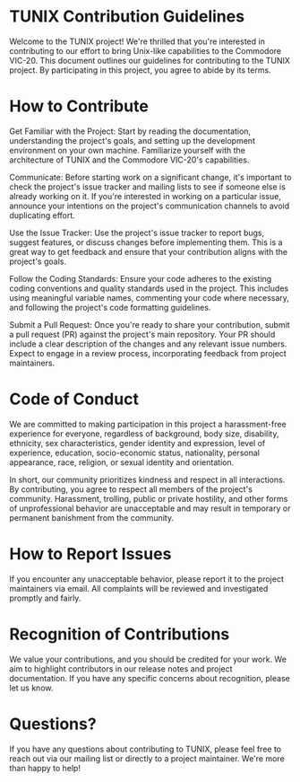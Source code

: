TUNIX Contribution Guidelines
=============================

Welcome to the TUNIX project!  We're
thrilled that you're interested in
contributing to our effort to bring
Unix-like capabilities to the Commodore
VIC-20.  This document outlines our
guidelines for contributing to the TUNIX
project.  By participating in this
project, you agree to abide by its
terms.

# How to Contribute

Get Familiar with the Project: Start by
reading the documentation, understanding
the project's goals, and setting up the
development environment on your own
machine.  Familiarize yourself with the
architecture of TUNIX and the Commodore
VIC-20's capabilities.

Communicate: Before starting work on a
significant change, it's important to
check the project's issue tracker and
mailing lists to see if someone else is
already working on it.  If you're
interested in working on a particular
issue, announce your intentions on the
project's communication channels to
avoid duplicating effort.

Use the Issue Tracker: Use the project's
issue tracker to report bugs, suggest
features, or discuss changes before
implementing them.  This is a great way
to get feedback and ensure that your
contribution aligns with the project's
goals.

Follow the Coding Standards: Ensure your
code adheres to the existing coding
conventions and quality standards used
in the project.  This includes using
meaningful variable names, commenting
your code where necessary, and following
the project's code formatting
guidelines.

Submit a Pull Request: Once you're ready
to share your contribution, submit a
pull request (PR) against the project's
main repository.  Your PR should include
a clear description of the changes and
any relevant issue numbers.  Expect to
engage in a review process,
incorporating feedback from project
maintainers.

# Code of Conduct

We are committed to making
participation in this project a
harassment-free experience for everyone,
regardless of background, body size,
disability, ethnicity, sex
characteristics, gender identity and
expression, level of experience,
education, socio-economic status,
nationality, personal appearance, race,
religion, or sexual identity and
orientation.

In short, our community prioritizes
kindness and respect in all
interactions. By contributing, you agree
to respect all members of the project's
community. Harassment, trolling, public
or private hostility, and other forms
of unprofessional behavior are
unacceptable and may result in temporary
or permanent banishment from the
community.

# How to Report Issues

If you encounter any unacceptable
behavior, please report it to the
project maintainers via email.
All complaints will be reviewed and
investigated promptly and fairly.

# Recognition of Contributions

We value your contributions, and you
should be credited for your work.  We
aim to highlight contributors in our
release notes and project documentation.
If you have any specific concerns about
recognition, please let us know.

# Questions?

If you have any questions about
contributing to TUNIX, please feel free
to reach out via our mailing list or
directly to a project maintainer.  We're
more than happy to help!
